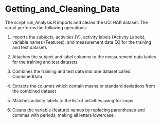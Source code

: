 # Getting_and_Cleaning_Data

The script run_Analysis.R imports and cleans the UCI HAR dataset.
The script performs the following operations:

1) Imports the subjects, activities (Y), activity labels (Activity Labels), variable names (Features), and measurement data (X) for the training and test datasets

2) Attaches the subject and label columns to the measurement data tables for the training and test datasets  

3) Combines the training and test data into one dataset called CombinedData

4) Extracts the columns which contain means or standard deviations from the combined dataset

5) Matches activity labels to the list of activities using for loops

6) Cleans the variable (feature) names by replacing parentheses and commas with periods, making all letters lowercase,  
